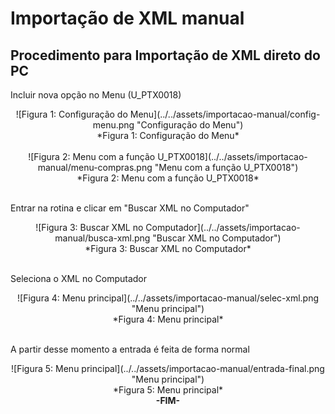 # Importação de XML manual

## Procedimento para Importação de XML direto do PC

Incluir nova opção no Menu (U\_PTX0018) 

<center>![Figura 1: Configuração do Menu](../../assets/importacao-manual/config-menu.png "Configuração do Menu")
<br>*Figura 1: Configuração do Menu*<br></center>
<br>

<center>![Figura 2: Menu com a função U_PTX0018](../../assets/importacao-manual/menu-compras.png "Menu com a função U_PTX0018")
<br>*Figura 2: Menu com a função U_PTX0018*<br></center>
<br>

Entrar na rotina e clicar em "Buscar XML no Computador"

<center>![Figura 3: Buscar XML no Computador](../../assets/importacao-manual/busca-xml.png "Buscar XML no Computador")
<br>*Figura 3: Buscar XML no Computador*<br></center>
<br>

Seleciona o XML no Computador 

<center>![Figura 4: Menu principal](../../assets/importacao-manual/selec-xml.png "Menu principal")
<br>*Figura 4: Menu principal*<br></center>
<br>

A partir desse momento a entrada é feita de forma normal 

<center>![Figura 5: Menu principal](../../assets/importacao-manual/entrada-final.png "Menu principal")
<br>*Figura 5: Menu principal*<br></center>

<div style="text-align: center; font-weight: bold;">-FIM-</div>